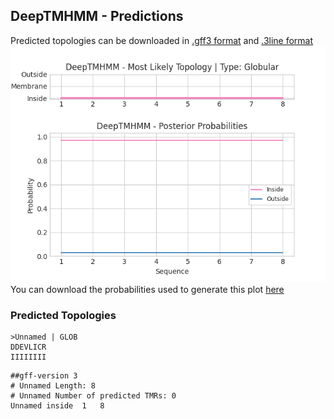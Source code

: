 ## DeepTMHMM - Predictions
Predicted topologies can be downloaded in [.gff3 format](TMRs.gff3) and [.3line format](predicted_topologies.3line)
![picture](plot.png)
You can download the probabilities used to generate this plot [here](Unnamed_probs.csv)
### Predicted Topologies
```
>Unnamed | GLOB
DDEVLICR
IIIIIIII

```


```
##gff-version 3
# Unnamed Length: 8
# Unnamed Number of predicted TMRs: 0
Unnamed	inside	1	8				

```
